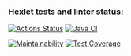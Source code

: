 ### Hexlet tests and linter status:
[![Actions Status](https://github.com/MrMikki-boop/java-project-78/actions/workflows/hexlet-check.yml/badge.svg)](https://github.com/MrMikki-boop/java-project-78/actions)
[![Java CI](https://github.com/MrMikki-boop/java-project-78/actions/workflows/main.yml/badge.svg)](https://github.com/MrMikki-boop/java-project-78/actions/workflows/main.yml)

[![Maintainability](https://api.codeclimate.com/v1/badges/e405cb516ba1e2a051a4/maintainability)](https://codeclimate.com/github/MrMikki-boop/java-project-712/maintainability)
[![Test Coverage](https://api.codeclimate.com/v1/badges/e405cb516ba1e2a051a4/test_coverage)](https://codeclimate.com/github/MrMikki-boop/java-project-712/test_coverage)